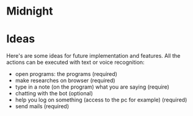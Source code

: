 # Midnight


# Ideas
Here's are some ideas for future implementation and features.
All the actions can be executed with text or voice recognition:

- open programs: the programs (required)
- make researches on browser (required)
- type in a note (on the program) what you are saying (require)
- chatting with the bot (optional)
- help you log on something (access to the pc for example) (required)
- send mails (required)
